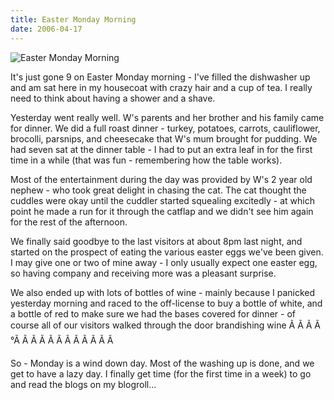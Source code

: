 ```yaml
---
title: Easter Monday Morning
date: 2006-04-17
---
```


![Easter Monday Morning](https://source.unsplash.com/dUPDhdeCN84/1600x900)

It's just gone 9 on Easter Monday morning - I've filled the dishwasher up and am sat here in my housecoat with crazy hair and a cup of tea. I really need to think about having a shower and a shave.

Yesterday went really well. W's parents and her brother and his family came for dinner. We did a full roast dinner - turkey, potatoes, carrots, cauliflower, brocolli, parsnips, and cheesecake that W's mum brought for pudding. We had seven sat at the dinner table - I had to put an extra leaf in for the first time in a while (that was fun - remembering how the table works).

Most of the entertainment during the day was provided by W's 2 year old nephew - who took great delight in chasing the cat. The cat thought the cuddles were okay until the cuddler started squealing excitedly - at which point he made a run for it through the catflap and we didn't see him again for the rest of the afternoon.

We finally said goodbye to the last visitors at about 8pm last night, and started on the prospect of eating the various easter eggs we've been given. I may give one or two of mine away - I only usually expect one easter egg, so having company and receiving more was a pleasant surprise.

We also ended up with lots of bottles of wine - mainly because I panicked yesterday morning and raced to the off-license to buy a bottle of white, and a bottle of red to make sure we had the bases covered for dinner - of course all of our visitors walked through the door brandishing wine Ã Ã Ã Ã °Ã Ã Ã Ã Ã Ã Ã Ã Ã Ã Ã Ã 

So - Monday is a wind down day. Most of the washing up is done, and we get to have a lazy day. I finally get time (for the first time in a week) to go and read the blogs on my blogroll...